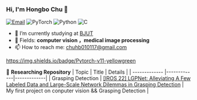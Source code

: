 ### Hi, I'm Hongbo Chu 👋
[![Email](https://img.shields.io/badge/-chuhb010117@gmail.com-green?style=flat-square&labelColor=grey&logo=Gmail&logoColor=white&link=mailto:chuhb010117@gmail.com)](chuhb010117@gmail.com)
![PyTorch](https://img.shields.io/badge/PyTorch-%23EE4C2C.svg?style=for-the-badge&logo=PyTorch&logoColor=white)
![Python](https://img.shields.io/badge/python-3670A0?style=for-the-badge&logo=python&logoColor=ffdd54)
![C](https://img.shields.io/badge/c-%2300599C.svg?style=for-the-badge&logo=c&logoColor=white)

- 🔭 I’m currently studying at [BJUT](https://www.bjut.edu.cn/)
- 🌱 Fields: **computer vision ，medical image processing**
- 📫 How to reach me: chuhb010117@gmail.com



https://img.shields.io/badge/Pytorch-v11-yellowgreen


:snake: **Researching Repository**
| Topic        | Title           | Details           |
| ------------- |-------------|-------------|
| Grasping Detection      | [[IROS 22] LGPNet: Alleviating A Few Labeled Data and Large-Scale Network Dilemmas in Grasping Detection](https://github.com/TianheWu/LGPNet) |  My first project on conputer vision && Grasping Detection |





